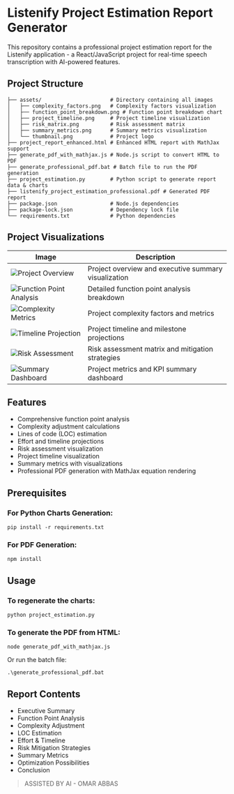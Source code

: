 # Listenify Project Estimation Report Generator

This repository contains a professional project estimation report for the Listenify application - a React/JavaScript project for real-time speech transcription with AI-powered features.

## Project Structure

```
├── assets/                      # Directory containing all images
│   ├── complexity_factors.png   # Complexity factors visualization
│   ├── function_point_breakdown.png # Function point breakdown chart
│   ├── project_timeline.png     # Project timeline visualization
│   ├── risk_matrix.png          # Risk assessment matrix
│   ├── summary_metrics.png      # Summary metrics visualization
│   └── thumbnail.png            # Project logo
├── project_report_enhanced.html # Enhanced HTML report with MathJax support
├── generate_pdf_with_mathjax.js # Node.js script to convert HTML to PDF
├── generate_professional_pdf.bat # Batch file to run the PDF generation
├── project_estimation.py        # Python script to generate report data & charts
├── listenify_project_estimation_professional.pdf # Generated PDF report
├── package.json                 # Node.js dependencies
├── package-lock.json            # Dependency lock file
└── requirements.txt             # Python dependencies
```

## Project Visualizations

| Image | Description |
|-------|-------------|
| ![Project Overview](export/images/listenify_project_estimation_professional-images-0.jpg) | Project overview and executive summary visualization |
| ![Function Point Analysis](export/images/listenify_project_estimation_professional-images-1.jpg) | Detailed function point analysis breakdown |
| ![Complexity Metrics](export/images/listenify_project_estimation_professional-images-2.jpg) | Project complexity factors and metrics |
| ![Timeline Projection](export/images/listenify_project_estimation_professional-images-3.jpg) | Project timeline and milestone projections |
| ![Risk Assessment](export/images/listenify_project_estimation_professional-images-4.jpg) | Risk assessment matrix and mitigation strategies |
| ![Summary Dashboard](export/images/listenify_project_estimation_professional-images-5.jpg) | Project metrics and KPI summary dashboard |

## Features

- Comprehensive function point analysis
- Complexity adjustment calculations 
- Lines of code (LOC) estimation
- Effort and timeline projections
- Risk assessment visualization
- Project timeline visualization
- Summary metrics with visualizations
- Professional PDF generation with MathJax equation rendering

## Prerequisites

### For Python Charts Generation:
```
pip install -r requirements.txt
```

### For PDF Generation:
```
npm install
```

## Usage

### To regenerate the charts:
```
python project_estimation.py
```

### To generate the PDF from HTML:
```
node generate_pdf_with_mathjax.js
```
Or run the batch file:
```
.\generate_professional_pdf.bat
```

## Report Contents

- Executive Summary
- Function Point Analysis
- Complexity Adjustment
- LOC Estimation
- Effort & Timeline
- Risk Mitigation Strategies
- Summary Metrics
- Optimization Possibilities
- Conclusion 

> ASSISTED BY AI - OMAR ABBAS 